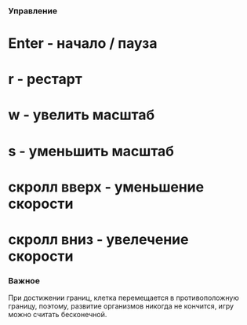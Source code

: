 ### Управление

# Enter - начало / пауза
# r - рестарт
# w - увелить масштаб
# s - уменьшить масштаб
# скролл вверх - уменьшение скорости
# скролл вниз - увелечение скорости

### Важное

При достижении границ, клетка перемещается в противоположную границу, поэтому, развитие организмов никогда не кончится, игру можно считать бесконечной.
